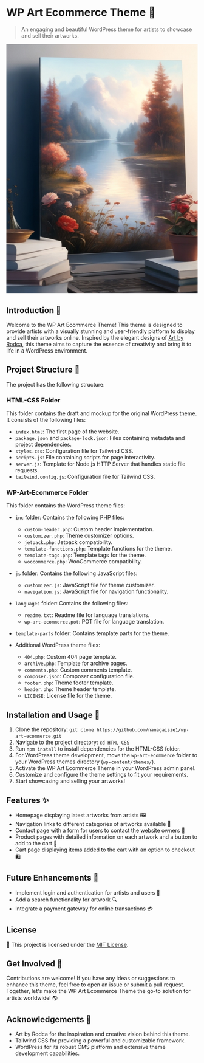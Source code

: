 # WP Art Ecommerce Theme 🎨
> An engaging and beautiful WordPress theme for artists to showcase and sell their artworks.

![Artwork](./HTML-CSS/public/DreamShaper_v5_A_beautiful_and_dreamy_representational_picture_1.jpg)

## Introduction 🌟
Welcome to the WP Art Ecommerce Theme! This theme is designed to provide artists with a visually stunning and user-friendly platform to display and sell their artworks online. Inspired by the elegant designs of [Art by Rodca](https://artbyrodca.com/), this theme aims to capture the essence of creativity and bring it to life in a WordPress environment.

## Project Structure 📂
The project has the following structure:

### HTML-CSS Folder
This folder contains the draft and mockup for the original WordPress theme. It consists of the following files:

- `index.html`: The first page of the website.
- `package.json` and `package-lock.json`: Files containing metadata and project dependencies.
- `styles.css`: Configuration file for Tailwind CSS.
- `scripts.js`: File containing scripts for page interactivity.
- `server.js`: Template for Node.js HTTP Server that handles static file requests.
- `tailwind.config.js`: Configuration file for Tailwind CSS.

### WP-Art-Ecommerce Folder
This folder contains the WordPress theme files:

- `inc` folder: Contains the following PHP files:
  - `custom-header.php`: Custom header implementation.
  - `customizer.php`: Theme customizer options.
  - `jetpack.php`: Jetpack compatibility.
  - `template-functions.php`: Template functions for the theme.
  - `template-tags.php`: Template tags for the theme.
  - `woocommerce.php`: WooCommerce compatibility.

- `js` folder: Contains the following JavaScript files:
  - `customizer.js`: JavaScript file for theme customizer.
  - `navigation.js`: JavaScript file for navigation functionality.

- `languages` folder: Contains the following files:
  - `readme.txt`: Readme file for language translations.
  - `wp-art-ecommerce.pot`: POT file for language translation.

- `template-parts` folder: Contains template parts for the theme.

- Additional WordPress theme files:
  - `404.php`: Custom 404 page template.
  - `archive.php`: Template for archive pages.
  - `comments.php`: Custom comments template.
  - `composer.json`: Composer configuration file.
  - `footer.php`: Theme footer template.
  - `header.php`: Theme header template.
  - `LICENSE`: License file for the theme.

## Installation and Usage 🚀
1. Clone the repository: `git clone https://github.com/nanagaisie1/wp-art-ecommerce.git`
2. Navigate to the project directory: `cd HTML-CSS`
3. Run `npm install` to install dependencies for the HTML-CSS folder.
4. For WordPress theme development, move the `wp-art-ecommerce` folder to your WordPress themes directory (`wp-content/themes/`).
5. Activate the WP Art Ecommerce Theme in your WordPress admin panel.
6. Customize and configure the theme settings to fit your requirements.
7. Start showcasing and selling your artworks!

## Features ✨
- Homepage displaying latest artworks from artists 🖼️
- Navigation links to different categories of artworks available 🎨
- Contact page with a form for users to contact the website owners 📧
- Product pages with detailed information on each artwork and a button to add to the cart 🛒
- Cart page displaying items added to the cart with an option to checkout 🛍️

## Future Enhancements 🚀
- Implement login and authentication for artists and users 🔐
- Add a search functionality for artwork 🔍
- Integrate a payment gateway for online transactions 💳

## License

 📄
This project is licensed under the [MIT License](LICENSE).

## Get Involved 🤝
Contributions are welcome! If you have any ideas or suggestions to enhance this theme, feel free to open an issue or submit a pull request. Together, let's make the WP Art Ecommerce Theme the go-to solution for artists worldwide! 🌎

## Acknowledgements 👏
- Art by Rodca for the inspiration and creative vision behind this theme.
- Tailwind CSS for providing a powerful and customizable framework.
- WordPress for its robust CMS platform and extensive theme development capabilities.